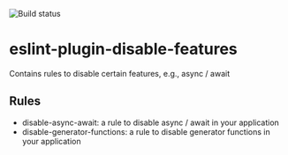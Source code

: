 ![Build status](https://travis-ci.org/brendenpalmer/eslint-plugin-disable-features.svg?branch=master "Build status")

# eslint-plugin-disable-features

Contains rules to disable certain features, e.g., async / await

## Rules

* disable-async-await: a rule to disable async / await in your application
* disable-generator-functions: a rule to disable generator functions in your application
